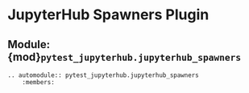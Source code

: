 # JupyterHub Spawners Plugin

## Module: {mod}`pytest_jupyterhub.jupyterhub_spawners`

```{eval-rst}
.. automodule:: pytest_jupyterhub.jupyterhub_spawners
    :members:
```
